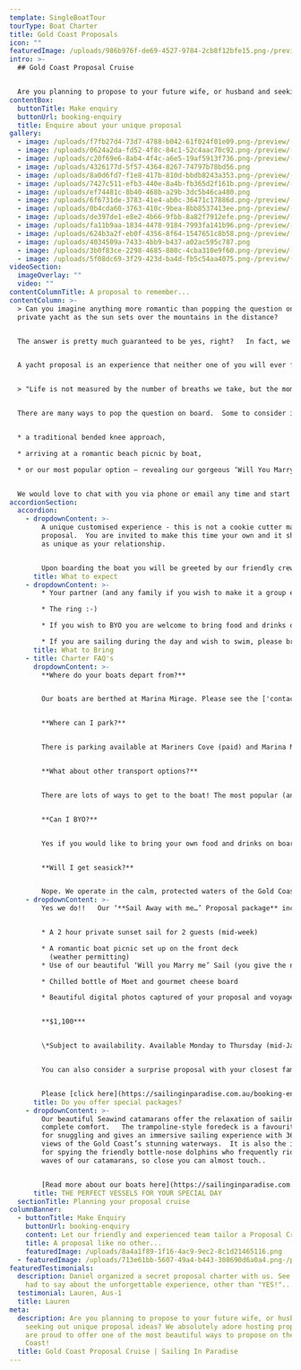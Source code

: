 ```yaml
---
template: SingleBoatTour
tourType: Boat Charter
title: Gold Coast Proposals
icon: ""
featuredImage: /uploads/986b976f-de69-4527-9784-2cb8f12bfe15.png-/preview/-/enhance/50/
intro: >-
  ## Gold Coast Proposal Cruise


  Are you planning to propose to your future wife, or husband and seeking out unique proposal ideas?   Firstly, congratulations, this is such an exciting time!!    Secondly, we are thrilled that you are here as we absolutely adore hosting proposals and are proud to offer one of the most beautiful ways to propose on the Gold Coast!
contentBox:
  buttonTitle: Make enquiry
  buttonUrl: booking-enquiry
  title: Enquire about your unique proposal
gallery:
  - image: /uploads/f7fb27d4-73d7-4788-b042-61f024f01e09.png-/preview/-/enhance/50/
  - image: /uploads/0624a2da-fd52-4f8c-84c1-52c4aac70c92.png-/preview/-/enhance/50/
  - image: /uploads/c20f69e6-8ab4-4f4c-a6e5-19af5913f736.png-/preview/-/enhance/50/
  - image: /uploads/4326177d-5f57-4364-8267-74797b78bd56.png
  - image: /uploads/8a0d6fd7-f1e8-417b-810d-bbdb8243a353.png-/preview/-/enhance/50/
  - image: /uploads/7427c511-efb3-440e-8a4b-fb365d2f161b.png-/preview/-/enhance/50/
  - image: /uploads/ef74481c-8b40-468b-a29b-3dc5b46ca480.png
  - image: /uploads/6f6731de-3783-41e4-ab0c-36471c17886d.png-/preview/-/enhance/50/
  - image: /uploads/0b4cda60-3763-410c-9bea-8bb8537413ee.png-/preview/-/enhance/23/
  - image: /uploads/de397de1-e8e2-4b66-9fbb-8a82f7912efe.png-/preview/-/enhance/20/
  - image: /uploads/fa11b9aa-1834-4478-9184-7993fa141b96.png-/preview/-/enhance/17/
  - image: /uploads/624b3a2f-eb0f-4356-8f64-1547651c8b58.png-/preview/-/enhance/50/
  - image: /uploads/4034509a-7433-4bb9-b437-a02ac595c787.png
  - image: /uploads/3b0f83ce-2298-4685-880c-4cba310e9f60.png-/preview/-/enhance/19/
  - image: /uploads/5f08dc69-3f29-423d-ba4d-fb5c54aa4075.png-/preview/-/enhance/50/
videoSection:
  imageOverlay: ""
  video: ""
contentColumnTitle: A proposal to remember...
contentColumn: >-
  > Can you imagine anything more romantic than popping the question on your own
  private yacht as the sun sets over the mountains in the distance?   


  The answer is pretty much guaranteed to be yes, right?   In fact, we have a 100% success rate to date, so be sure to have that engagement ring at the ready...


  A yacht proposal is an experience that neither one of you will ever forget. Our beautiful waterways are the perfect backdrop for romance.  We invite you to sail away on your own private yacht, relaxing on the trampoline style foredeck, sipping champagne and nibbling on gourmet cheese platters to the sounds of your favourite tunes and the waves lapping beneath.   You may even be joined by the friendly bottle-nose dolphins who frequently ride the bow waves of our catamarans.  


  > "Life is not measured by the number of breaths we take, but the moments that take our breath away"


  There are many ways to pop the question on board.  Some to consider include;


  * a traditional bended knee approach,

  * arriving at a romantic beach picnic by boat,

  * or our most popular option – revealing our gorgeous ‘Will You Marry Me’ Sail at sunset (the sail can be hoisted discretely by our onboard crew at just the right time.  


  We would love to chat with you via phone or email any time and start planning your perfect proposal which can be fully customised to your wishes.
accordionSection:
  accordion:
    - dropdownContent: >-
        A unique customised experience - this is not a cookie cutter marriage
        proposal.  You are invited to make this time your own and it should be
        as unique as your relationship.   


        Upon boarding the boat you will be greeted by our friendly crew who will adapt to your preference of their involvement on board.    We invite you to take a walk around the boat and find a place to chill out with a drink and enjoy the beautiful views and the sounds of the water.   When it comes time to pop the question should you have planned with our team in advance to use our beautiful 'will you marry me' sail simply give our skipper the nod and we will unfurl it at the perfect moment... often to the sounds of a favourite song you may have let us know about.
      title: What to expect
    - dropdownContent: >-
        * Your partner (and any family if you wish to make it a group event)

        * The ring :-)

        * If you wish to BYO you are welcome to bring food and drinks on board. We also provide fully catered packages

        * If you are sailing during the day and wish to swim, please bring towels
      title: What to Bring
    - title: Charter FAQ's
      dropdownContent: >-
        **Where do your boats depart from?**


        Our boats are berthed at Marina Mirage. Please see the ['contact us'](https://sailinginparadise.com.au/contact-us/) page on our website[](https://www.sailinginparadise.com.au/contact-us/) for further details and a map. Marina Mirage is about 10 mins from Surfers and 15 mins from Broadbeach.


        **Where can I park?**


        There is parking available at Mariners Cove (paid) and Marina Mirage plus limited street parking on Seaworld Drive.  Please check signage at time of parking and consider ride share for a stress free arrival at your charter (especially during busy times of year).  


        **What about other transport options?**


        There are lots of ways to get to the boat! The most popular (and cost effective/convenient) is often via Maxi Taxis.


        **Can I BYO?**


        Yes if you would like to bring your own food and drinks on board that is completely fine.


        **Will I get seasick?**


        Nope. We operate in the calm, protected waters of the Gold Coast Broadwater. We do not go offshore (into the open ocean) so we do not experience large waves. Our catamarans are very stable, and do not have the same side to side rocking motion as experienced by single hull vessels so you won't get seasick or spill your drink either :-).
    - dropdownContent: >-
        Yes we do!!   Our ‘**Sail Away with me…’ Proposal package** includes;


        * A 2 hour private sunset sail for 2 guests (mid-week)

        * A romantic boat picnic set up on the front deck
          (weather permitting)
        * Use of our beautiful ‘Will you Marry me’ Sail (you give the nod)

        * Chilled bottle of Moet and gourmet cheese board

        * Beautiful digital photos captured of your proposal and voyage 


        **$1,100***


        \*Subject to availability. Available Monday to Thursday (mid-January to mid-November, excl public holidays).  Weekends may be available on request, please enquire. 


        You can also consider a surprise proposal with your closest family and friends on board.  Please contact us for a quote for a customised private charter for larger groups.


        Please [click here](https://sailinginparadise.com.au/booking-enquiry) to request a proposal charter info pack via email.
      title: Do you offer special packages?
    - dropdownContent: >-
        Our beautiful Seawind catamarans offer the relaxation of sailing in
        complete comfort.   The trampoline-style foredeck is a favourite spot
        for snuggling and gives an immersive sailing experience with 360 degree
        views of the Gold Coast’s stunning waterways.  It is also the ideal spot
        for spying the friendly bottle-nose dolphins who frequently ride the bow
        waves of our catamarans, so close you can almost touch.. 


        [Read more about our boats here](https://sailinginparadise.com.au/our-boats/)
      title: THE PERFECT VESSELS FOR YOUR SPECIAL DAY
  sectionTitle: Planning your proposal cruise
columnBanner:
  - buttonTitle: Make Enquiry
    buttonUrl: booking-enquiry
    content: Let our friendly and experienced team tailor a Proposal Cruise to impress.
    title: A proposal like no other...
    featuredImage: /uploads/8a4a1f89-1f16-4ac9-9ec2-8c1d21465116.png
  - featuredImage: /uploads/713e61bb-5607-49a4-b443-308690d6a0a4.png-/preview/-/enhance/27/
featuredTestimonials:
  description: Daniel organized a secret proposal charter with us. See what Lauren
    had to say about the unforgettable experience, other than "YES!"...
  testimonial: Lauren, Aus-1
  title: Lauren
meta:
  description: Are you planning to propose to your future wife, or husband and
    seeking out unique proposal ideas? We absolutely adore hosting proposals and
    are proud to offer one of the most beautiful ways to propose on the Gold
    Coast!
  title: Gold Coast Proposal Cruise | Sailing In Paradise
---
```

